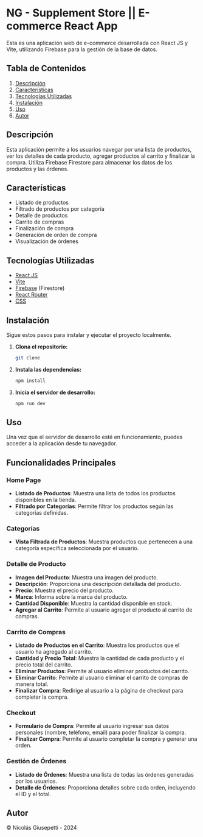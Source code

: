 # NG - Supplement Store || E-commerce React App

Esta es una aplicación web de e-commerce desarrollada con React JS y Vite, utilizando Firebase para la gestión de la base de datos.

## Tabla de Contenidos

1. [Descripción](#descripción)
2. [Características](#características)
3. [Tecnologías Utilizadas](#tecnologías-utilizadas)
4. [Instalación](#instalación)
5. [Uso](#uso)
6. [Autor](#autor)

## Descripción

Esta aplicación permite a los usuarios navegar por una lista de productos, ver los detalles de cada producto, agregar productos al carrito y finalizar la compra. Utiliza Firebase Firestore para almacenar los datos de los productos y las órdenes.

## Características

- Listado de productos
- Filtrado de productos por categoría
- Detalle de productos
- Carrito de compras
- Finalización de compra
- Generación de orden de compra
- Visualización de órdenes

## Tecnologías Utilizadas

- [React JS](https://reactjs.org/)
- [Vite](https://vitejs.dev/)
- [Firebase](https://firebase.google.com/) (Firestore)
- [React Router](https://reactrouter.com/)
- [CSS](https://developer.mozilla.org/es/docs/Web/CSS)
## Instalación

Sigue estos pasos para instalar y ejecutar el proyecto localmente.

1. **Clona el repositorio:**

   ```bash
   git clone 

2. **Instala las dependencias:**

   ```bash
   npm install

3. **Inicia el servidor de desarrollo:**

   ```bash
   npm run dev

## Uso

Una vez que el servidor de desarrollo esté en funcionamiento, puedes acceder a la aplicación desde tu navegador. 

## Funcionalidades Principales

### Home Page

- **Listado de Productos**: Muestra una lista de todos los productos disponibles en la tienda.
- **Filtrado por Categorías**: Permite filtrar los productos según las categorías definidas.

### Categorías

- **Vista Filtrada de Productos**: Muestra productos que pertenecen a una categoría específica seleccionada por el usuario.

### Detalle de Producto

- **Imagen del Producto**: Muestra una imagen del producto.
- **Descripción**: Proporciona una descripción detallada del producto.
- **Precio**: Muestra el precio del producto.
- **Marca**: Informa sobre la marca del producto.
- **Cantidad Disponible**: Muestra la cantidad disponible en stock.
- **Agregar al Carrito**: Permite al usuario agregar el producto al carrito de compras.

### Carrito de Compras

- **Listado de Productos en el Carrito**: Muestra los productos que el usuario ha agregado al carrito.
- **Cantidad y Precio Total**: Muestra la cantidad de cada producto y el precio total del carrito.
- **Eliminar Productos**: Permite al usuario eliminar productos del carrito.
- **Eliminar Carrito**: Permite al usuario eliminar el carrito de compras de manera total.
- **Finalizar Compra**: Redirige al usuario a la página de checkout para completar la compra.

### Checkout

- **Formulario de Compra**: Permite al usuario ingresar sus datos personales (nombre, teléfono, email) para poder finalizar la compra.
- **Finalizar Compra**: Permite al usuario completar la compra y generar una orden.

### Gestión de Órdenes

- **Listado de Órdenes**: Muestra una lista de todas las órdenes generadas por los usuarios.
- **Detalle de Órdenes**: Proporciona detalles sobre cada orden, incluyendo el ID y el total.

## Autor
© Nicolás Giusepetti - 2024


